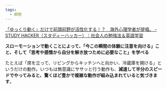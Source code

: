 ```yaml
---
tags:
  - 瞑想
---
```

[「ゆっくり動く」だけで前頭前野が活性化する！？　海外心理学者が提唱。 - STUDY HACKER（スタディーハッカー）｜社会人の勉強法＆英語学習](https://studyhacker.net/meisou-koudou)

**スローモーションで動くことによって、「今この瞬間の体験に注意を向ける」こと、そして「思考や感情から自分を解き放つために必要なこと」を学べる**

たとえば「席を立って、リビングからキッチンへと向かい、冷蔵庫を開ける」というだけの動作。いつもは無意識にササッと行う動作も、**減速して半分のスピードでやってみると、驚くほど豊かで複雑な動作が組み込まれていると気づきます**。

